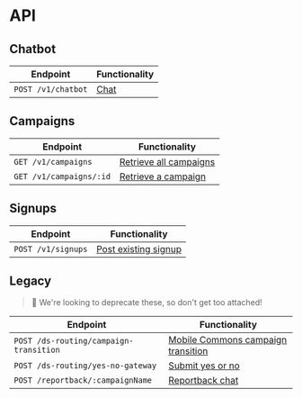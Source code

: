 # API


## Chatbot

Endpoint                                       | Functionality                                           
---------------------------------------------- | --------------------------------------------------------
`POST /v1/chatbot` | [Chat](endpoints/chatbot.md#chat)


## Campaigns

Endpoint                                       | Functionality                                           
---------------------------------------------- | --------------------------------------------------------
`GET /v1/campaigns` | [Retrieve all campaigns](endpoints/campaigns.md#retrieve-all-campaigns)
`GET /v1/campaigns/:id` | [Retrieve a campaign](endpoints/campaigns.md#retrieve-a-campaigns)


## Signups

Endpoint                                       | Functionality                                           
---------------------------------------------- | --------------------------------------------------------
`POST /v1/signups` | [Post existing signup](endpoints/signups.md)


## Legacy

> :memo: We're looking to deprecate these, so don't get too attached!

Endpoint                                       | Functionality                                           
---------------------------------------------- | --------------------------------------------------------
`POST /ds-routing/campaign-transition` | [Mobile Commons campaign transition](https://github.com/DoSomething/gambit/wiki/API#moco-campaign-transition)
`POST /ds-routing/yes-no-gateway` | [Submit yes or no](https://github.com/DoSomething/gambit/wiki/API#yes-no)
`POST /reportback/:campaignName` | [Reportback chat](https://github.com/DoSomething/gambit/wiki/API#reportback)
